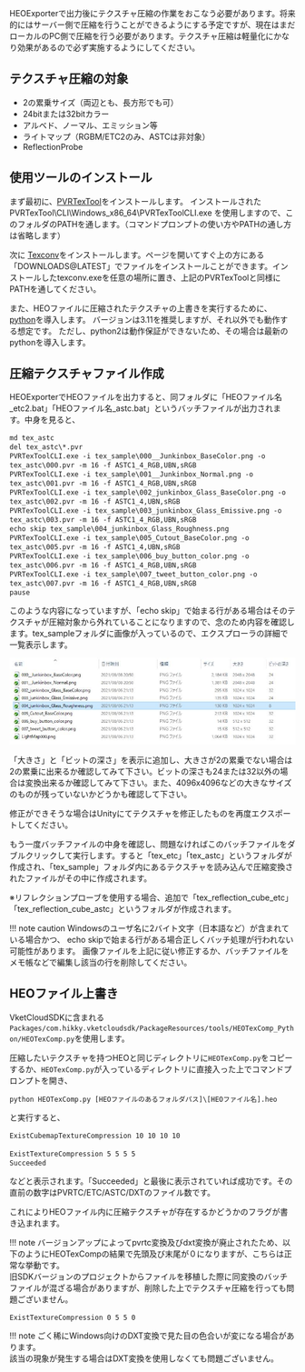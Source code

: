 HEOExporterで出力後にテクスチャ圧縮の作業をおこなう必要があります。将来的にはサーバー側で圧縮を行うことができるようにする予定ですが、現在はまだローカルのPC側で圧縮を行う必要があります。テクスチャ圧縮は軽量化にかなり効果があるので必ず実施するようにしてください。


## テクスチャ圧縮の対象
- 2の累乗サイズ（両辺とも、長方形でも可）
- 24bitまたは32bitカラー
- アルベド、ノーマル、エミッション等
- ライトマップ（RGBM/ETC2のみ、ASTCは非対象）
- ReflectionProbe

## 使用ツールのインストール
まず最初に、[PVRTexTool](https://developer.imaginationtech.com/pvrtextool/)をインストールします。
インストールされた PVRTexTool\CLI\Windows_x86_64\PVRTexToolCLI.exe を使用しますので、このフォルダのPATHを通します。（コマンドプロンプトの使い方やPATHの通し方は省略します）

次に [Texconv](https://github.com/Microsoft/DirectXTex/wiki/Texconv)をインストールします。ページを開いてすぐ上の方にある「DOWNLOADS@LATEST」でファイルをインストールことができます。インストールしたtexconv.exeを任意の場所に置き、上記のPVRTexToolと同様にPATHを通してください。

また、HEOファイルに圧縮されたテクスチャの上書きを実行するために、[python](https://www.python.org/downloads/)を導入します。
バージョンは3.11を推奨しますが、それ以外でも動作する想定です。
ただし、python2は動作保証ができないため、その場合は最新のpythonを導入します。

## 圧縮テクスチャファイル作成
HEOExporterでHEOファイルを出力すると、同フォルダに「HEOファイル名_etc2.bat」「HEOファイル名_astc.bat」というバッチファイルが出力されます。中身を見ると、
```
md tex_astc
del tex_astc\*.pvr
PVRTexToolCLI.exe -i tex_sample\000__Junkinbox_BaseColor.png -o tex_astc\000.pvr -m 16 -f ASTC1_4_RGB,UBN,sRGB
PVRTexToolCLI.exe -i tex_sample\001__Junkinbox_Normal.png -o tex_astc\001.pvr -m 16 -f ASTC1_4_RGB,UBN,sRGB
PVRTexToolCLI.exe -i tex_sample\002_junkinbox_Glass_BaseColor.png -o tex_astc\002.pvr -m 16 -f ASTC1_4,UBN,sRGB
PVRTexToolCLI.exe -i tex_sample\003_junkinbox_Glass_Emissive.png -o tex_astc\003.pvr -m 16 -f ASTC1_4_RGB,UBN,sRGB
echo skip tex_sample\004_junkinbox_Glass_Roughness.png
PVRTexToolCLI.exe -i tex_sample\005_Cutout_BaseColor.png -o tex_astc\005.pvr -m 16 -f ASTC1_4,UBN,sRGB
PVRTexToolCLI.exe -i tex_sample\006_buy_button_color.png -o tex_astc\006.pvr -m 16 -f ASTC1_4_RGB,UBN,sRGB
PVRTexToolCLI.exe -i tex_sample\007_tweet_button_color.png -o tex_astc\007.pvr -m 16 -f ASTC1_4_RGB,UBN,sRGB
pause
```
このような内容になっていますが、「echo skip」で始まる行がある場合はそのテクスチャが圧縮対象から外れていることになりますので、念のため内容を確認します。tex_sampleフォルダに画像が入っているので、エクスプローラの詳細で一覧表示します。

![TexSampleFolder](he_image/TexSampleFolder.jpg)

「大きさ」と「ビットの深さ」を表示に追加し、大きさが2の累乗でない場合は2の累乗に出来るか確認してみて下さい。ビットの深さも24または32以外の場合は変換出来るか確認してみて下さい。また、4096x4096などの大きなサイズのものが残っていないかどうかも確認して下さい。

修正ができそうな場合はUnityにてテクスチャを修正したものを再度エクスポートしてください。

もう一度バッチファイルの中身を確認し、問題なければこのバッチファイルをダブルクリックして実行します。すると「tex_etc」「tex_astc」というフォルダが作成され、「tex_sample」フォルダ内にあるテクスチャを読み込んで圧縮変換されたファイルがその中に作成されます。

※リフレクションプローブを使用する場合、追加で「tex_reflection_cube_etc」「tex_reflection_cube_astc」というフォルダが作成されます。

!!! note caution
    Windowsのユーザ名に2バイト文字（日本語など）が含まれている場合かつ、
    echo skipで始まる行がある場合正しくバッチ処理が行われない可能性があります。
    画像ファイルを上記に従い修正するか、バッチファイルをメモ帳などで編集し該当の行を削除してください。

## HEOファイル上書き

VketCloudSDKに含まれる
`Packages/com.hikky.vketcloudsdk/PackageResources/tools/HEOTexComp_Python/HEOTexComp.py`を使用します。

圧縮したいテクスチャを持つHEOと同じディレクトリに`HEOTexComp.py`をコピーするか、`HEOTexComp.py`が入っているディレクトリに直接入った上でコマンドプロンプトを開き、

``````
python HEOTexComp.py [HEOファイルのあるフォルダパス]\[HEOファイル名].heo
``````

と実行すると、

``````
ExistCubemapTextureCompression 10 10 10 10

ExistTextureCompression 5 5 5 5
Succeeded
``````

などと表示されます。「Succeeded」と最後に表示されていれば成功です。その直前の数字はPVRTC/ETC/ASTC/DXTのファイル数です。

これによりHEOファイル内に圧縮テクスチャが存在するかどうかのフラグが書き込まれます。

!!! note
    バージョンアップによってpvrtc変換及びdxt変換が廃止されたため、以下のようにHEOTexCompの結果で先頭及び末尾が０になりますが、こちらは正常な挙動です。<br>
    旧SDKバージョンのプロジェクトからファイルを移植した際に同変換のバッチファイルが混ざる場合がありますが、削除した上でテクスチャ圧縮を行っても問題ございません。

    ExistTextureCompression 0 5 5 0

!!! note
    ごく稀にWindows向けのDXT変換で見た目の色合いが変になる場合があります。<br>
    該当の現象が発生する場合はDXT変換を使用しなくても問題ございません。